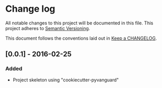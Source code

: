 # Change log
All notable changes to this project will be documented in this file.
This project adheres to [Semantic Versioning](http://semver.org/).

This document follows the conventions laid out in [Keep a CHANGELOG][keep].

## [0.0.1] - 2016-02-25
### Added
* Project skeleton using "cookiecutter-pyvanguard"


[keep]: http://keepachangelog.com/
